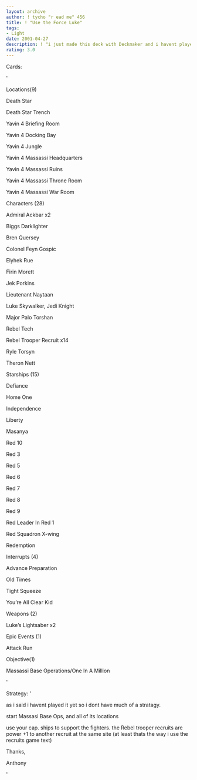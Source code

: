 ```yaml
---
layout: archive
author: ! tycho "r ead me" 456
title: ! "Use the Force Luke"
tags:
- Light
date: 2001-04-27
description: ! "i just made this deck with Deckmaker and i havent played it yet so try some constructive reveiws please."
rating: 3.0
---
```

Cards: 

' 

Locations(9)

Death Star 

Death Star Trench 

Yavin 4 Briefing Room 

Yavin 4 Docking Bay 

Yavin 4 Jungle 

Yavin 4 Massassi Headquarters 

Yavin 4 Massassi Ruins 

Yavin 4 Massassi Throne Room 

Yavin 4 Massassi War Room 


Characters (28)

Admiral Ackbar  x2

Biggs Darklighter 

Bren Quersey 

Colonel Feyn Gospic 

Elyhek Rue 

Firin Morett 

Jek Porkins 

Lieutenant Naytaan 

Luke Skywalker, Jedi Knight 

Major Palo Torshan 

Rebel Tech 

Rebel Trooper Recruit  x14

Ryle Torsyn 

Theron Nett 


Starships (15)

Defiance 

Home One 

Independence 

Liberty 

Masanya 

Red 10 

Red 3 

Red 5 

Red 6 

Red 7 

Red 8 

Red 9 

Red Leader In Red 1 

Red Squadron X-wing 

Redemption 


Interrupts (4)

Advance Preparation 

Old Times 

Tight Squeeze 

You’re All Clear Kid 


Weapons (2)

Luke’s Lightsaber  x2


Epic Events (1)

Attack Run 


Objective(1)

Massassi Base Operations/One In A Million 

'

Strategy: '

as i said i havent played it yet so i dont have much of a stratagy.


start Massasi Base Ops, and all of its locations


use your cap. ships to support the fighters. the Rebel trooper recruits are power +1 to another recruit at the same site (at least thats the way i use the recruits game text)



Thanks,

Anthony

'